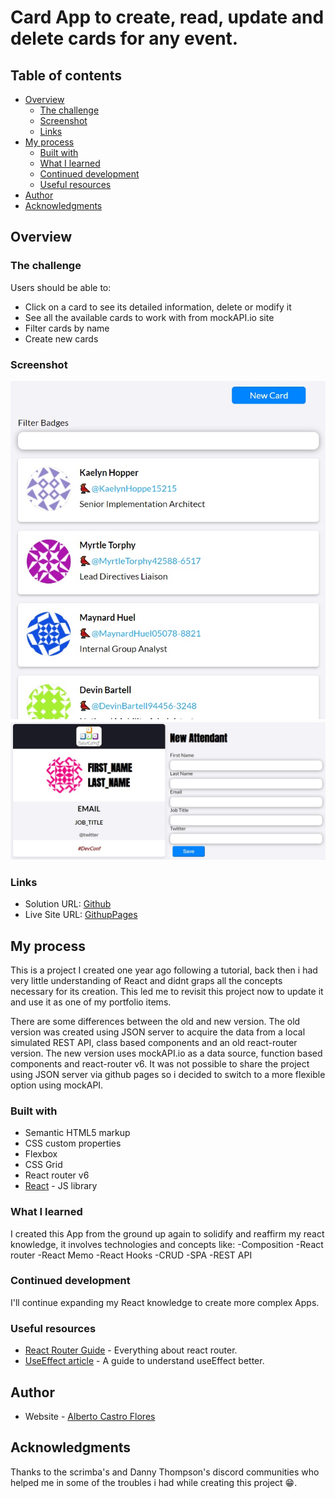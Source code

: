 # Card App to create, read, update and delete cards for any event.

## Table of contents

- [Overview](#overview)
  - [The challenge](#the-challenge)
  - [Screenshot](#screenshot)
  - [Links](#links)
- [My process](#my-process)
  - [Built with](#built-with)
  - [What I learned](#what-i-learned)
  - [Continued development](#continued-development)
  - [Useful resources](#useful-resources)
- [Author](#author)
- [Acknowledgments](#acknowledgments)

## Overview

### The challenge

Users should be able to:

- Click on a card to see its detailed information, delete or modify it
- See all the available cards to work with from mockAPI.io site
- Filter cards by name
- Create new cards

### Screenshot

![List of Cards](./src/images/cards.jpg)
![New card preview](./src/images/cardCreate.jpg)

### Links

- Solution URL: [Github](https://github.com/AlbertoCastroF/CardManager)
- Live Site URL: [GithupPages](https://albertocastrof.github.io/CardManager/)

## My process

This is a project I created one year ago following a tutorial, back then i had very little understanding of React and didnt graps all the concepts necessary for its creation. This led me to revisit this project now to update it and use it as one of my portfolio items.

There are some differences between the old and new version. The old version was created using JSON server to acquire the data from a local simulated REST API, class based components and an old react-router version. The new version uses mockAPI.io as a data source, function based components and react-router v6. It was not possible to share the project using JSON server via github pages so i decided to switch to a more flexible option using mockAPI.

### Built with

- Semantic HTML5 markup
- CSS custom properties
- Flexbox
- CSS Grid
- React router v6
- [React](https://reactjs.org/) - JS library

### What I learned

I created this App from the ground up again to solidify and reaffirm my react knowledge, it involves technologies and concepts like:
-Composition
-React router
-React Memo
-React Hooks
-CRUD
-SPA
-REST API

### Continued development

I'll continue expanding my React knowledge to create more complex Apps.

### Useful resources

- [React Router Guide](https://reactrouter.com/web/guides/quick-start) - Everything about react router.
- [UseEffect article](https://overreacted.io/a-complete-guide-to-useeffect/#dont-lie-to-react-about-dependencies) - A guide to understand useEffect better.

## Author

- Website - [Alberto Castro Flores](https://www.linkedin.com/in/alberto-castro-flores-02007959/)

## Acknowledgments

Thanks to the scrimba's and Danny Thompson's discord communities who helped me in some of the troubles i had while creating this project 😁.
